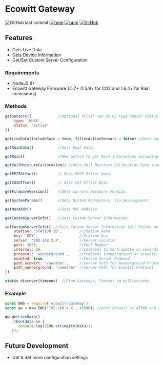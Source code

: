 # Ecowitt Gateway

![GitHub last commit](https://img.shields.io/github/last-commit/bmdevx/ecowitt-gateway?style=flat-square)  [![npm](https://img.shields.io/npm/dt/ecowitt-gateway?style=flat-square)](https://www.npmjs.com/package/ecowitt-gateway) [![npm](https://img.shields.io/npm/v/ecowitt-gateway?style=flat-square)](https://www.npmjs.com/package/ecowitt-gateway) [![GitHub](https://img.shields.io/github/license/bmdevx/ecowitt-gateway?style=flat-square)](<https://github.com/bmdevx/ecowitt-gateway/blob/master/LICENSE>)

## Features

* Gets Live Data
* Gets Device Information
* Get/Set Custom Server Configuration

### Requirements

* NodeJS 8+
* Ecowitt Gateway Firmware 1.5.7+ (1.5.9+ for CO2 and 1.6.4+ for Rain commands)

### Methods

``` js
getSensors({            //Optional filter can be by type and/or status. Accepts strings or arrays of strings for type and status.
    type: 'WH65',
    status: 'active'
})

getLiveData(includeRain = true, filterActiveSensors = false) //Gets current Weather conditions. Including rain will append the getRain data while filterActiveSensors will remove non-active sensors if shown

getRainData()           //Gets Rain Data.

getRain()               //New method to get Rain information including Piezo and Rain Events

getSoilMoistureCalibration() //Gets Soil Moisture Calibration Data (including current analog and digital value for all connected sensors)

getPM25Offset()         // Gets PM25 Offset Data

getCO2Offset()          // Gets CO2 Offset Data

getFirmwareVersion()    //Gets current Firmware version.

getSystemParams()       //Gets System Parameters. (in development)

getMacAddr()            //Gets MAC Address

getCustomServerInfo()   //Gets Custom Server Information

setCustomServerInfo({  //Sets Custom Server Information (All Fields optional)
    station: 'STATION ID',        //Station Name
    key: 'KEY',                   //Station Key
    server: '192.168.X.X',        //Server Location
    port: 3000,                   //Port Number
    interval: 60,                 //Interval to send update in seconds(minimum 16)
    protocol: 'wunderground',     //Protocol (wunderground or ecowitt)
    enabled: true,                //Custom Server Enabled
    path_ecowitt: '/weather',     //Server Path for Wunderground Protocol
    path_wunderground: '/weather' //Server Path for Ecowitt Protocol
})

static discover(timeout)  //Find Gateways, Timeout in milliseconds
```

### Example

``` js
const EWG = require('ecowitt-gateway');
const gw = new EWG('192.168.X.X', 45000); //port default is 45000 and is optional

gw.getLiveData()
   .then(data => {
      console.log(JSON.stringify(data));
   });
```

## Future Development

* Get & Set more configuration settings
